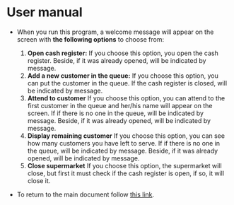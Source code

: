 # User manual

- When you run this program, a welcome message will appear on the screen with **the following options** to choose from:

  1. **Open cash register:** If you choose this option, you open the cash register. Beside, if it was already opened, will be indicated by message.
  2. **Add a new customer in the queue:** If you choose this option, you can put the customer in the queue. If the cash register is closed, will be indicated by message.
  3. **Attend to customer** If you choose this option, you can attend to the first customer in the queue and her/his name will appear on the screen. If if there is no one in the queue, will be indicated by message. Beside, if it was already opened, will be indicated by message.
  4. **Display remaining customer** If you choose this option, you can see how many customers you have left to serve. If if there is no one in the queue, will be indicated by message. Beside, if it was already opened, will be indicated by message.
  5. **Close supermarket** If you choose this option, the supermarket will close, but first it must check if the cash register is open, if so, it will close it.

- To return to the main document follow [this link](../README.md).
